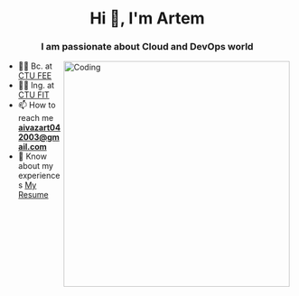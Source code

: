<h1 align="center">Hi 👋, I'm Artem</h1>
<h3 align="center">I am passionate about Cloud and DevOps world</h3>
<img align="right" alt="Coding" width="400" src="https://media.istockphoto.com/id/1161702497/vector/team-of-programmer-concept-with-devops-software-development-practices-methodology-vector.jpg?s=612x612&w=0&k=20&c=5cqLQaudaYaXv3OdYQHjt-F-LhcuOiBhXWtHLMwj4PU=">

- 👨‍🎓 Bc. at [CTU FEE](https://sit.fel.cvut.cz/)
- 👨‍🎓 Ing. at [CTU FIT](https://fit.cvut.cz/en)
- 📫 How to reach me **aivazart042003@gmail.com**
- 📄 Know about my experiences [My Resume](https://docs.google.com/document/d/1qblfDAx62Q1esYQgeNIOE95T8eayJJLzdMHv9hIGaSs/edit?usp=drive_link)
